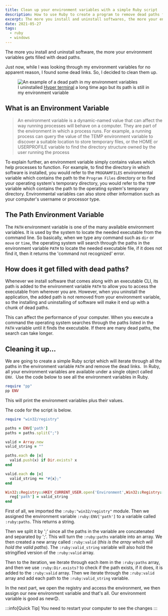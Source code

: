 ```yaml
---
title: Clean up your environment variables with a simple Ruby script
description: How to use Ruby to create a program to remove dead paths from your environment variable
excerpt: The more you install and uninstall softwares, the more your environment get filled with dead paths. Learn how to remove them
date: 2021-05-27
tags:
  - ruby
  - windows
---
```


The more you install and uninstall software, the more your environment variables gets filled with dead paths.

Just now, while I was looking through my environment variables for no apparent reason, I found some dead links. So, I decided to clean them up.

<figure>
  <img src="https://ik.imagekit.io/lubiah/blog/tidy-env-path/example_of_dead_path.jpg" alt="An example of a dead path in my environment variables">
  <figcaption>I uninstalled <a href="https://hyper.is/" target="_blank">Hyper terminal</a> a long time ago but its path is still in my environment variable</figcaption>
</figure>

## What is an Environment Variable

> An environment variable is a dynamic-named value that can affect the way running processes will behave on a computer. They are part of the environment in which a process runs. For example, a running process can query the value of the TEMP environment variable to discover a suitable location to store temporary files, or the HOME or USERPROFILE variable to find the directory structure owned by the user running the process

To explain further, an environment variable simply contains values which help processes to function. For example, to find the directory in which software is installed, you would refer to the `PROGRAMFILES` environmental variable which contains the path to the `Program Files` directory or to find your operating system's temporary directory, you would refer to the `TEMP` variable which contains the path to the operating system's temporary directory. Environmental variables can also store other information such as your computer's username or processor type.

## The Path Environment Variable

The `PATH` environment variable is one of the many available environment variables.
It is used by the system to locate the needed executable from the command line. So basically, when we type any command such as `dir` or `move` or `time`, the operating system will search through the paths in the environment variable `PATH` to locate the needed executable file, if it does not find it, then it returns the 'command not recognized' error.

## How does it get filled with dead paths?

Whenever we install software that comes along with an executable CLI, its path is added to the environment variable `PATH` to allow you to access the executable from wherever you are. However, when you uninstall the application, the added path is not removed from your environment variable, so the installing and uninstalling of software will make it end up with a chunk of dead paths.

This can affect the performance of your computer. When you execute a command the operating system searches through the paths listed in the `PATH` variable until it finds the executable. If there are many dead paths, the search can take longer.

## Cleaning it up...

We are going to create a simple Ruby script which will iterate through all the paths in the environment variable `PATH` and remove the dead links. 
In Ruby, all your environment variables are available under a single object called `ENV`. 
Use the code below to see all the environment variables in Ruby.

```ruby
require "pp"
pp ENV
```

This will print the environment variables plus their values.

The code for the script is below.

```ruby
require "win32/registry"

paths = ENV['path']
paths = paths.split(";")

valid = Array.new
valid_string = ""

paths.each do |x|
  valid.push(x) if Dir.exists? x
end

valid.each do |x|
  valid_string += "#{x};"
end

Win32::Registry::HKEY_CURRENT_USER.open('Environment',Win32::Registry::KEY_WRITE) do |reg|
  reg['path'] = valid_string
end
```

First of all, we imported the `:ruby:"win32/registry"` module. Then we assigned the environment variable `:ruby:ENV['path']` to a variable called `:ruby:paths`. This returns a string.

Then we split it by ';' since all the paths in the variable are concatenated and separated by ';'. This will turn the `:ruby:paths` variable into an array.
We then created a new array called `:ruby:valid` (_this is the array which will hold the valid paths_).
The `:ruby:valid_string` variable will also hold the stringified version of the `:ruby:valid` array.

Then to the iteration, we iterate through each item in the `:ruby:paths` array, and then we use `:ruby:Dir.exists?` to check if the path exists, if it does, it is added to the `:ruby:valid` array.
Then we iterate through the `:ruby:valid` array and add each path to the `:ruby:valid_string` variable.

In the next part, we open the registry and access the environment, we then assign our new environment variable and that's all.
Our environment variable is good as new😊.

:::info[Quick Tip]
You need to restart your computer to see the changes
:::
